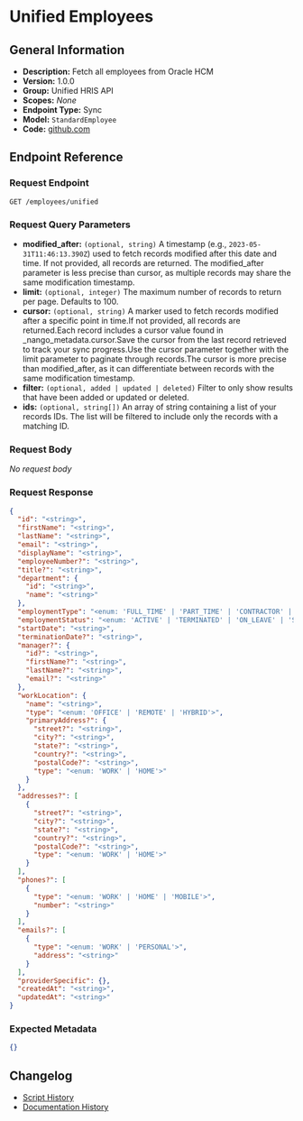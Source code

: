 <!-- BEGIN GENERATED CONTENT -->
# Unified Employees

## General Information

- **Description:** Fetch all employees from Oracle HCM
- **Version:** 1.0.0
- **Group:** Unified HRIS API
- **Scopes:** _None_
- **Endpoint Type:** Sync
- **Model:** `StandardEmployee`
- **Code:** [github.com](https://github.com/NangoHQ/integration-templates/tree/main/integrations/oracle-hcm/syncs/unified-employees.ts)


## Endpoint Reference

### Request Endpoint

`GET /employees/unified`

### Request Query Parameters

- **modified_after:** `(optional, string)` A timestamp (e.g., `2023-05-31T11:46:13.390Z`) used to fetch records modified after this date and time. If not provided, all records are returned. The modified_after parameter is less precise than cursor, as multiple records may share the same modification timestamp.
- **limit:** `(optional, integer)` The maximum number of records to return per page. Defaults to 100.
- **cursor:** `(optional, string)` A marker used to fetch records modified after a specific point in time.If not provided, all records are returned.Each record includes a cursor value found in _nango_metadata.cursor.Save the cursor from the last record retrieved to track your sync progress.Use the cursor parameter together with the limit parameter to paginate through records.The cursor is more precise than modified_after, as it can differentiate between records with the same modification timestamp.
- **filter:** `(optional, added | updated | deleted)` Filter to only show results that have been added or updated or deleted.
- **ids:** `(optional, string[])` An array of string containing a list of your records IDs. The list will be filtered to include only the records with a matching ID.

### Request Body

_No request body_

### Request Response

```json
{
  "id": "<string>",
  "firstName": "<string>",
  "lastName": "<string>",
  "email": "<string>",
  "displayName": "<string>",
  "employeeNumber?": "<string>",
  "title?": "<string>",
  "department": {
    "id": "<string>",
    "name": "<string>"  
  },
  "employmentType": "<enum: 'FULL_TIME' | 'PART_TIME' | 'CONTRACTOR' | 'INTERN' | 'TEMPORARY' | 'OTHER'>",
  "employmentStatus": "<enum: 'ACTIVE' | 'TERMINATED' | 'ON_LEAVE' | 'SUSPENDED' | 'PENDING'>",
  "startDate": "<string>",
  "terminationDate?": "<string>",
  "manager?": {
    "id?": "<string>",
    "firstName?": "<string>",
    "lastName?": "<string>",
    "email?": "<string>"
  },
  "workLocation": {
    "name": "<string>",
    "type": "<enum: 'OFFICE' | 'REMOTE' | 'HYBRID'>",
    "primaryAddress?": {
      "street?": "<string>",
      "city?": "<string>",
      "state?": "<string>",
      "country?": "<string>",
      "postalCode?": "<string>",
      "type": "<enum: 'WORK' | 'HOME'>"
    }
  },
  "addresses?": [
    {
      "street?": "<string>",
      "city?": "<string>",
      "state?": "<string>",
      "country?": "<string>",
      "postalCode?": "<string>",
      "type": "<enum: 'WORK' | 'HOME'>"
    }
  ],
  "phones?": [
    {
      "type": "<enum: 'WORK' | 'HOME' | 'MOBILE'>",
      "number": "<string>"
    }
  ],
  "emails?": [
    {
      "type": "<enum: 'WORK' | 'PERSONAL'>",
      "address": "<string>"
    }
  ],
  "providerSpecific": {},
  "createdAt": "<string>",
  "updatedAt": "<string>"
}
```

### Expected Metadata

```json
{}
```

## Changelog

- [Script History](https://github.com/NangoHQ/integration-templates/commits/main/integrations/oracle-hcm/syncs/unified-employees.ts)
- [Documentation History](https://github.com/NangoHQ/integration-templates/commits/main/integrations/oracle-hcm/syncs/unified-employees.md)

<!-- END  GENERATED CONTENT -->

